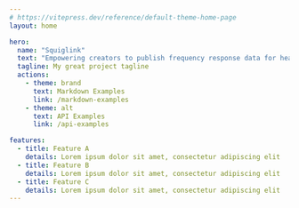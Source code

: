 ```yaml
---
# https://vitepress.dev/reference/default-theme-home-page
layout: home

hero:
  name: "Squiglink"
  text: "Empowering creators to publish frequency response data for headphones and IEMs"
  tagline: My great project tagline
  actions:
    - theme: brand
      text: Markdown Examples
      link: /markdown-examples
    - theme: alt
      text: API Examples
      link: /api-examples

features:
  - title: Feature A
    details: Lorem ipsum dolor sit amet, consectetur adipiscing elit
  - title: Feature B
    details: Lorem ipsum dolor sit amet, consectetur adipiscing elit
  - title: Feature C
    details: Lorem ipsum dolor sit amet, consectetur adipiscing elit
---
```

